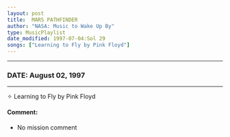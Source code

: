 ```yaml
---
layout: post
title:  MARS PATHFINDER
author: "NASA: Music to Wake Up By"
type: MusicPlaylist
date_modified: 1997-07-04:Sol 29
songs: ["Learning to Fly by Pink Floyd"]
---
```


----
### DATE: August 02, 1997
----
✧ Learning to Fly by Pink Floyd

#### Comment:
* No mission comment



<br/>
<center>
	<a target="_blank"
	   href="https://twitter.com/intent/tweet?hashtags=Space,NASA,Playlist,NASAWakeupCalls,SpaceProgram&text={{ page.author}}, '{{ page.songs.first }}' {{ page.title }}, {{ page.date | date: '%B %d, %Y' }}. {{ site.url }}{{ page.url }} @nasawakeupcalls">
	   <i class="fab fa-twitter" alt="Tweet this page" style="font-size: 1.3em;"></i>
	</a>
	&nbsp; 	<i class="fas fa-user-astronaut" style="font-size: 1.5em;"></i> &nbsp;
    <a type="amzn" search="'Learning to Fly by Pink Floyd'" category="popular music">
        <i class="fab fa-amazon" style="font-size: 1.3em;"></i>
    </a>
</center>
